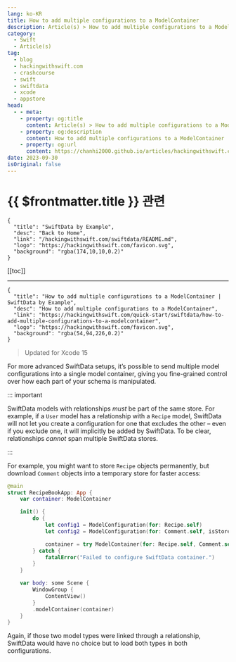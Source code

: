 ```yaml
---
lang: ko-KR
title: How to add multiple configurations to a ModelContainer
description: Article(s) > How to add multiple configurations to a ModelContainer
category:
  - Swift
  - Article(s)
tag: 
  - blog
  - hackingwithswift.com
  - crashcourse
  - swift
  - swiftdata
  - xcode
  - appstore
head:
  - - meta:
    - property: og:title
      content: Article(s) > How to add multiple configurations to a ModelContainer
    - property: og:description
      content: How to add multiple configurations to a ModelContainer
    - property: og:url
      content: https://chanhi2000.github.io/articles/hackingwithswift.com/swiftdata/how-to-add-multiple-configurations-to-a-modelcontainer.html
date: 2023-09-30
isOriginal: false
---
```


# {{ $frontmatter.title }} 관련

```component VPCard
{
  "title": "SwiftData by Example",
  "desc": "Back to Home",
  "link": "/hackingwithswift.com/swiftdata/README.md",
  "logo": "https://hackingwithswift.com/favicon.svg",
  "background": "rgba(174,10,10,0.2)"
}
```

[[toc]]

---

```component VPCard
{
  "title": "How to add multiple configurations to a ModelContainer | SwiftData by Example",
  "desc": "How to add multiple configurations to a ModelContainer",
  "link": "https://hackingwithswift.com/quick-start/swiftdata/how-to-add-multiple-configurations-to-a-modelcontainer", 
  "logo": "https://hackingwithswift.com/favicon.svg",
  "background": "rgba(54,94,226,0.2)"
}
```

> Updated for Xcode 15

For more advanced SwiftData setups, it’s possible to send multiple model configurations into a single model container, giving you fine-grained control over how each part of your schema is manipulated.

::: important

SwiftData models with relationships *must* be part of the same store. For example, if a `User` model has a relationship with a `Recipe` model, SwiftData will not let you create a configuration for one that excludes the other – even if you exclude one, it will implicitly be added by SwiftData. To be clear, relationships *cannot* span multiple SwiftData stores.

:::

For example, you might want to store `Recipe` objects permanently, but download `Comment` objects into a temporary store for faster access:

```swift
@main
struct RecipeBookApp: App {
    var container: ModelContainer

    init() {
        do {
            let config1 = ModelConfiguration(for: Recipe.self)
            let config2 = ModelConfiguration(for: Comment.self, isStoredInMemoryOnly: true)

            container = try ModelContainer(for: Recipe.self, Comment.self, configurations: config1, config2)
        } catch {
            fatalError("Failed to configure SwiftData container.")
        }
    }

    var body: some Scene {
        WindowGroup {
            ContentView()
        }
        .modelContainer(container)
    }
}
```

Again, if those two model types were linked through a relationship, SwiftData would have no choice but to load both types in both configurations.

